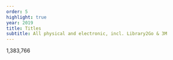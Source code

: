 ```yaml
---
order: 5
highlight: true
year: 2019
title: Titles
subtitle: All physical and electronic, incl. Library2Go & 3M
---
```


1,383,766
